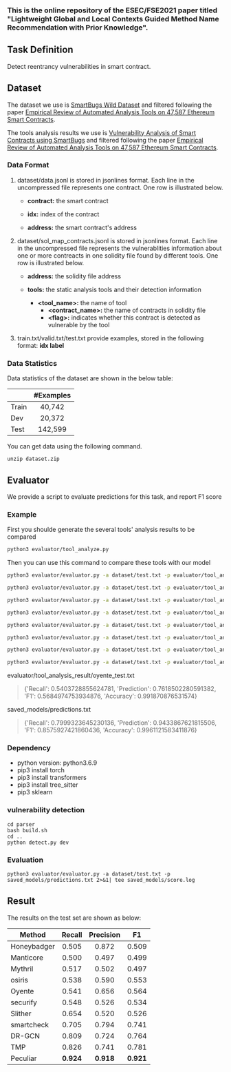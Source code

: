 ### This is the online repository of the ESEC/FSE2021 paper titled "Lightweight Global and Local Contexts Guided Method Name Recommendation with Prior Knowledge".
## Task Definition

Detect reentrancy vulnerabilities in smart contract.

## Dataset

The dataset we use is [SmartBugs Wild Dataset](https://github.com/smartbugs/smartbugs-wild/tree/master/contracts) and filtered following the paper [Empirical Review of Automated Analysis Tools on 47,587 Ethereum Smart Contracts](https://arxiv.org/abs/1910.10601).

The tools analysis results we use is [Vulnerability Analysis of Smart Contracts using SmartBugs](https://github.com/smartbugs/smartbugs-results) and filtered following the paper [Empirical Review of Automated Analysis Tools on 47,587 Ethereum Smart Contracts](https://arxiv.org/abs/1910.10601).

### Data Format

1. dataset/data.jsonl is stored in jsonlines format. Each line in the uncompressed file represents one contract.  One row is illustrated below.

   - **contract:** the smart contract

   - **idx:** index of the contract
  
   - **address:** the smart contract's address
  
2. dataset/sol_map_contracts.jsonl is stored in jsonlines format. Each line in the uncompressed file represents the vulnerablities information about one or more contreacts in one solidity file found by different tools.  One row is illustrated below.

   - **address:** the solidity file address
  
   - **tools:** the static analysis tools and their detection information 
     - **<tool_name>:** the name of tool
       - **<contract_name>:** the name of contracts in solidity file
       - **<flag\>:** indicates whether this contract is detected as vulnerable by the tool 
  
 

3. train.txt/valid.txt/test.txt provide examples, stored in the following format:    **idx	label**

### Data Statistics

Data statistics of the dataset are shown in the below table:

|       | #Examples |
| ----- | :-------: |
| Train |  40,742   |
| Dev   |  20,372   |
| Test  |  142,599  |

You can get data using the following command.

```
unzip dataset.zip
```

## Evaluator

We provide a script to evaluate predictions for this task, and report F1 score

### Example

First you shoulde generate the several tools' analysis results to be compared
```bash
python3 evaluator/tool_analyze.py
```

Then you can use this command to compare these tools with our model
```bash
python3 evaluator/evaluator.py -a dataset/test.txt -p evaluator/tool_analysis_result/honeybadger_test.txt saved_models/predictions.txt

python3 evaluator/evaluator.py -a dataset/test.txt -p evaluator/tool_analysis_result/manticore_test.txt saved_models/predictions.txt

python3 evaluator/evaluator.py -a dataset/test.txt -p evaluator/tool_analysis_result/mythril_test.txt saved_models/predictions.txt

python3 evaluator/evaluator.py -a dataset/test.txt -p evaluator/tool_analysis_result/osiris_test.txt saved_models/predictions.txt

python3 evaluator/evaluator.py -a dataset/test.txt -p evaluator/tool_analysis_result/securify_test.txt saved_models/predictions.txt

python3 evaluator/evaluator.py -a dataset/test.txt -p evaluator/tool_analysis_result/oyente_test.txt saved_models/predictions.txt

python3 evaluator/evaluator.py -a dataset/test.txt -p evaluator/tool_analysis_result/slither_test.txt saved_models/predictions.txt

python3 evaluator/evaluator.py -a dataset/test.txt -p evaluator/tool_analysis_result/smartcheck_test.txt saved_models/predictions.txt
```

evaluator/tool_analysis_result/oyente_test.txt
> {'Recall': 0.5403728855624781, 'Prediction': 0.7618502280591382, 'F1': 0.5684974753934876, 'Accuracy': 0.991870876531574}


saved_models/predictions.txt
> {'Recall': 0.7999323645230136, 'Prediction': 0.9433867621815506, 'F1': 0.8575927421860436, 'Accuracy': 0.9961121583411876}

### Dependency

- python version: python3.6.9
- pip3 install torch
- pip3 install transformers
- pip3 install tree_sitter
- pip3 sklearn


### vulnerability detection

```shell
cd parser
bash build.sh
cd ..
python detect.py dev
```

### Evaluation

```shell
python3 evaluator/evaluator.py -a dataset/test.txt -p saved_models/predictions.txt 2>&1| tee saved_models/score.log
```

## Result

The results on the test set are shown as below:

| Method      |  Recall   | Precision |    F1     |
| ----------- | :-------: | :-------: | :-------: |
| Honeybadger |   0.505   |   0.872   |   0.509   |
| Manticore   |   0.500   |   0.497   |   0.499   |
| Mythril     |   0.517   |   0.502   |   0.497   |
| osiris      |   0.538   |   0.590   |   0.553   |
| Oyente      |   0.541   |   0.656   |   0.564   |
| securify    |   0.548   |   0.526   |   0.534   |
| Slither     |   0.654   |   0.520   |   0.526   |
| smartcheck  |   0.705   |   0.794   |   0.741   |
| DR-GCN      |   0.809   |   0.724   |   0.764   |
| TMP         |   0.826   |   0.741   |   0.781   |
| Peculiar    | **0.924** | **0.918** | **0.921** |
